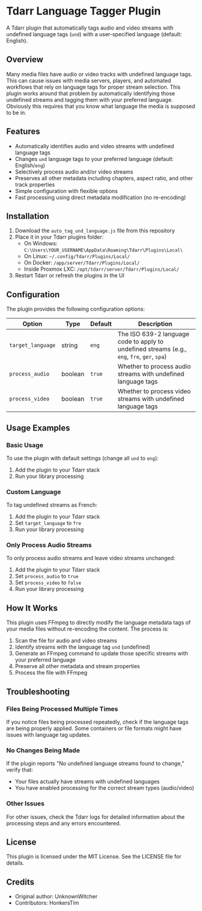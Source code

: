 # Tdarr Language Tagger Plugin

A Tdarr plugin that automatically tags audio and video streams with undefined language tags (`und`) with a user-specified language (default: English).

## Overview

Many media files have audio or video tracks with undefined language tags. This can cause issues with media servers, players, and automated workflows that rely on language tags for proper stream selection. This plugin works around that problem by automatically identifying those undefined streams and tagging them with your preferred language. Obviously this requires that you know what language the media is supposed to be in.

## Features

- Automatically identifies audio and video streams with undefined language tags
- Changes `und` language tags to your preferred language (default: English/`eng`)
- Selectively process audio and/or video streams
- Preserves all other metadata including chapters, aspect ratio, and other track properties
- Simple configuration with flexible options
- Fast processing using direct metadata modification (no re-encoding)

## Installation

1. Download the `auto_tag_und_language.js` file from this repository
2. Place it in your Tdarr plugins folder:
   - On Windows: `C:\Users\YOUR_USERNAME\AppData\Roaming\Tdarr\Plugins\Local\`
   - On Linux: `~/.config/Tdarr/Plugins/Local/`
   - On Docker: `/app/server/Tdarr/Plugins/Local/`
   - Inside Proxmox LXC: `/opt/tdarr/server/Tdarr/Plugins/Local/`
3. Restart Tdarr or refresh the plugins in the UI

## Configuration

The plugin provides the following configuration options:

| Option | Type | Default | Description |
|--------|------|---------|-------------|
| `target_language` | string | `eng` | The ISO 639-2 language code to apply to undefined streams (e.g., `eng`, `fre`, `ger`, `spa`) |
| `process_audio` | boolean | `true` | Whether to process audio streams with undefined language tags |
| `process_video` | boolean | `true` | Whether to process video streams with undefined language tags |

## Usage Examples

### Basic Usage

To use the plugin with default settings (change all `und` to `eng`):

1. Add the plugin to your Tdarr stack
2. Run your library processing

### Custom Language

To tag undefined streams as French:

1. Add the plugin to your Tdarr stack
2. Set `target_language` to `fre`
3. Run your library processing

### Only Process Audio Streams

To only process audio streams and leave video streams unchanged:

1. Add the plugin to your Tdarr stack
2. Set `process_audio` to `true`
3. Set `process_video` to `false`
4. Run your library processing

## How It Works

This plugin uses FFmpeg to directly modify the language metadata tags of your media files without re-encoding the content. The process is:

1. Scan the file for audio and video streams
2. Identify streams with the language tag `und` (undefined)
3. Generate an FFmpeg command to update those specific streams with your preferred language
4. Preserve all other metadata and stream properties
5. Process the file with FFmpeg

## Troubleshooting

### Files Being Processed Multiple Times

If you notice files being processed repeatedly, check if the language tags are being properly applied. Some containers or file formats might have issues with language tag updates.

### No Changes Being Made

If the plugin reports "No undefined language streams found to change," verify that:
- Your files actually have streams with undefined languages
- You have enabled processing for the correct stream types (audio/video)

### Other Issues

For other issues, check the Tdarr logs for detailed information about the processing steps and any errors encountered.

## License

This plugin is licensed under the MIT License. See the LICENSE file for details.

## Credits

- Original author: UnknownWitcher
- Contributors: HonkersTim
